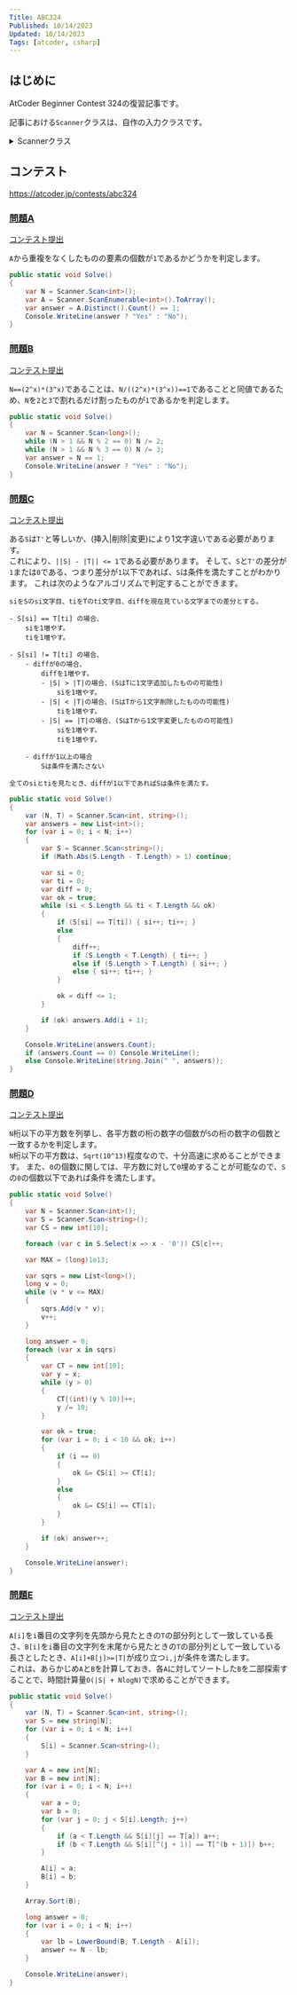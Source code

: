 ```yaml
---
Title: ABC324
Published: 10/14/2023
Updated: 10/14/2023
Tags: [atcoder, csharp]
---
```


## はじめに

AtCoder Beginner Contest 324の復習記事です。

記事における`Scanner`クラスは、自作の入力クラスです。

<details>
<summary>Scannerクラス</summary>

```csharp
public static class Scanner
{
    public static T Scan<T>() where T : IConvertible => Convert<T>(ScanStringArray()[0]);
    public static (T1, T2) Scan<T1, T2>() where T1 : IConvertible where T2 : IConvertible
    {
        var input = ScanStringArray();
        return (Convert<T1>(input[0]), Convert<T2>(input[1]));
    }
    public static (T1, T2, T3) Scan<T1, T2, T3>() where T1 : IConvertible where T2 : IConvertible where T3 : IConvertible
    {
        var input = ScanStringArray();
        return (Convert<T1>(input[0]), Convert<T2>(input[1]), Convert<T3>(input[2]));
    }
    public static (T1, T2, T3, T4) Scan<T1, T2, T3, T4>() where T1 : IConvertible where T2 : IConvertible where T3 : IConvertible where T4 : IConvertible
    {
        var input = ScanStringArray();
        return (Convert<T1>(input[0]), Convert<T2>(input[1]), Convert<T3>(input[2]), Convert<T4>(input[3]));
    }
    public static (T1, T2, T3, T4, T5) Scan<T1, T2, T3, T4, T5>() where T1 : IConvertible where T2 : IConvertible where T3 : IConvertible where T4 : IConvertible where T5 : IConvertible
    {
        var input = ScanStringArray();
        return (Convert<T1>(input[0]), Convert<T2>(input[1]), Convert<T3>(input[2]), Convert<T4>(input[3]), Convert<T5>(input[4]));
    }
    public static (T1, T2, T3, T4, T5, T6) Scan<T1, T2, T3, T4, T5, T6>() where T1 : IConvertible where T2 : IConvertible where T3 : IConvertible where T4 : IConvertible where T5 : IConvertible where T6 : IConvertible
    {
        var input = ScanStringArray();
        return (Convert<T1>(input[0]), Convert<T2>(input[1]), Convert<T3>(input[2]), Convert<T4>(input[3]), Convert<T5>(input[4]), Convert<T6>(input[5]));
    }
    public static IEnumerable<T> ScanEnumerable<T>() where T : IConvertible => ScanStringArray().Select(Convert<T>);
    private static string[] ScanStringArray()
    {
        var line = Console.ReadLine()?.Trim() ?? string.Empty;
        return string.IsNullOrEmpty(line) ? Array.Empty<string>() : line.Split(' ');
    }
    private static T Convert<T>(string value) where T : IConvertible => (T)System.Convert.ChangeType(value, typeof(T));
}
```

</details>

## コンテスト

<https://atcoder.jp/contests/abc324>

### [問題A](https://atcoder.jp/contests/abc324/tasks/abc324_a)

[コンテスト提出](https://atcoder.jp/contests/ABC324/submissions/46520270)

`A`から重複をなくしたものの要素の個数が`1`であるかどうかを判定します。

```csharp
public static void Solve()
{
    var N = Scanner.Scan<int>();
    var A = Scanner.ScanEnumerable<int>().ToArray();
    var answer = A.Distinct().Count() == 1;
    Console.WriteLine(answer ? "Yes" : "No");
}
```

### [問題B](https://atcoder.jp/contests/abc324/tasks/abc324_b)

[コンテスト提出](https://atcoder.jp/contests/ABC324/submissions/46525383)

`N==(2^x)*(3^x)`であることは、`N/((2^x)*(3^x))==1`であることと同値であるため、`N`を`2`と`3`で割れるだけ割ったものが`1`であるかを判定します。

```csharp
public static void Solve()
{
    var N = Scanner.Scan<long>();
    while (N > 1 && N % 2 == 0) N /= 2;
    while (N > 1 && N % 3 == 0) N /= 3;
    var answer = N == 1;
    Console.WriteLine(answer ? "Yes" : "No");
}
```

### [問題C](https://atcoder.jp/contests/abc324/tasks/abc324_c)

[コンテスト提出](https://atcoder.jp/contests/ABC324/submissions/46539612)

ある`S`は`T'`と等しいか、(挿入|削除|変更)により1文字違いである必要があります。  
これにより、`||S| - |T|| <= 1`である必要があります。
そして、`S`と`T'`の差分が`1`または`0`である、つまり差分が`1`以下であれば、`S`は条件を満たすことがわかります。
これは次のようなアルゴリズムで判定することができます。

```text
siをSのsi文字目、tiをTのti文字目、diffを現在見ている文字までの差分とする。

- S[si] == T[ti] の場合、
    siを1増やす。
    tiを1増やす。

- S[si] != T[ti] の場合、
    - diffが0の場合、
        diffを1増やす。
        - |S| > |T|の場合、(SはTに1文字追加したものの可能性)
            siを1増やす。
        - |S| < |T|の場合、(SはTから1文字削除したものの可能性)
            tiを1増やす。
        - |S| == |T|の場合、(SはTから1文字変更したものの可能性)
            siを1増やす。
            tiを1増やす。

    - diffが1以上の場合
        Sは条件を満たさない

全てのsiとtiを見たとき、diffが1以下であればSは条件を満たす。
```

```csharp
public static void Solve()
{
    var (N, T) = Scanner.Scan<int, string>();
    var answers = new List<int>();
    for (var i = 0; i < N; i++)
    {
        var S = Scanner.Scan<string>();
        if (Math.Abs(S.Length - T.Length) > 1) continue;

        var si = 0;
        var ti = 0;
        var diff = 0;
        var ok = true;
        while (si < S.Length && ti < T.Length && ok)
        {
            if (S[si] == T[ti]) { si++; ti++; }
            else
            {
                diff++;
                if (S.Length < T.Length) { ti++; }
                else if (S.Length > T.Length) { si++; }
                else { si++; ti++; }
            }

            ok = diff <= 1;
        }

        if (ok) answers.Add(i + 1);
    }

    Console.WriteLine(answers.Count);
    if (answers.Count == 0) Console.WriteLine();
    else Console.WriteLine(string.Join(" ", answers));
}
```

### [問題D](https://atcoder.jp/contests/abc324/tasks/abc324_d)

[コンテスト提出](https://atcoder.jp/contests/ABC324/submissions/46552389)

`N`桁以下の平方数を列挙し、各平方数の桁の数字の個数が`S`の桁の数字の個数と一致するかを判定します。  
`N`桁以下の平方数は、`Sqrt(10^13)`程度なので、十分高速に求めることができます。
また、`0`の個数に関しては、平方数に対して`0`埋めすることが可能なので、`S`の`0`の個数以下であれば条件を満たします。

```csharp
public static void Solve()
{
    var N = Scanner.Scan<int>();
    var S = Scanner.Scan<string>();
    var CS = new int[10];

    foreach (var c in S.Select(x => x - '0')) CS[c]++;

    var MAX = (long)1e13;

    var sqrs = new List<long>();
    long v = 0;
    while (v * v <= MAX)
    {
        sqrs.Add(v * v);
        v++;
    }

    long answer = 0;
    foreach (var x in sqrs)
    {
        var CT = new int[10];
        var y = x;
        while (y > 0)
        {
            CT[(int)(y % 10)]++;
            y /= 10;
        }

        var ok = true;
        for (var i = 0; i < 10 && ok; i++)
        {
            if (i == 0)
            {
                ok &= CS[i] >= CT[i];
            }
            else
            {
                ok &= CS[i] == CT[i];
            }
        }

        if (ok) answer++;
    }

    Console.WriteLine(answer);
}
```

### [問題E](https://atcoder.jp/contests/abc324/tasks/abc324_e)

[コンテスト提出](https://atcoder.jp/contests/ABC324/submissions/46561251)

`A[i]`を`i`番目の文字列を先頭から見たときの`T`の部分列として一致している長さ、`B[i]`を`i`番目の文字列を末尾から見たときの`T`の部分列として一致している長さとしたとき、`A[i]+B[j]>=|T|`が成り立つ`i,j`が条件を満たします。  
これは、あらかじめ`A`と`B`を計算しておき、各`A`に対してソートした`B`を二部探索することで、時間計算量`O(|S| + NlogN)`で求めることができます。

```csharp
public static void Solve()
{
    var (N, T) = Scanner.Scan<int, string>();
    var S = new string[N];
    for (var i = 0; i < N; i++)
    {
        S[i] = Scanner.Scan<string>();
    }

    var A = new int[N];
    var B = new int[N];
    for (var i = 0; i < N; i++)
    {
        var a = 0;
        var b = 0;
        for (var j = 0; j < S[i].Length; j++)
        {
            if (a < T.Length && S[i][j] == T[a]) a++;
            if (b < T.Length && S[i][^(j + 1)] == T[^(b + 1)]) b++;
        }

        A[i] = a;
        B[i] = b;
    }

    Array.Sort(B);

    long answer = 0;
    for (var i = 0; i < N; i++)
    {
        var lb = LowerBound(B, T.Length - A[i]);
        answer += N - lb;
    }

    Console.WriteLine(answer);
}
```
